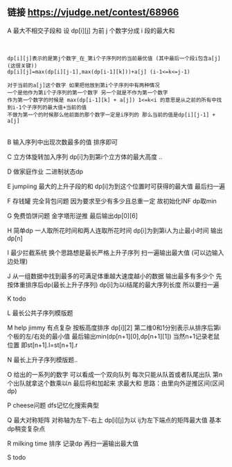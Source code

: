 ## 链接 https://vjudge.net/contest/68966

A 最大不相交子段和  设 dp[i][j] 为前 j 个数字分成 i 段的最大和
    
    
    
    dp[i][j]表示的是第j个数字_在_第i个子序列时的当前最优值 (其中最后一个段i包含a[j] (这很关键))
    dp[i][j]=max(dp[i][j-1],max(dp[i-1][k]))+a[j] (i-1<=k<=j-1)
    
    对于当前的a[j]这个数字 如果把他放到第i个子序列中有两种情况 
    一个是他作为第i个子序列的第一个数字 另一个就是不作为第一个数字
    作为第一个数字的时候是 max(dp[i-1][k] + a[j]) 1<=k<i 的意思是从之前的所有中找到i-1个子序列的最大值+当前的值
    不做为第一个的时候那么他前面的那个数字一定是i序列的 那么当前的值是dp[i][j-1] + a[j]
    

<br>
B 输入序列中出现次数最多的值 排序即可
<br>

C 立方体旋转加入序列 dp[i]为到第i个立方体的最大高度 ..
<br>

D 做家庭作业 二进制状态dp 
<br>

E jumpiing 最大的上升子段的和 dp[i]为到这个位置时可获得的最大值 最后扫一遍
<br>

F 存钱罐 完全背包问题 因为要求至少有多少且总重一定 故初始化INF dp取min
<br>

G 免费馅饼问题 金字塔形逆推  最后输出dp[0][6]
<br>

H 简单dp 一人取所花时间和两人连取所花时间 dp[i]为到第i人为止最小时间 输出dp[n]
<br>

I 最少拦截系统 换个思路想是最长严格上升子序列 扫一遍输出最大值 (可以边输入边处理)
<br>

J 从一组数据中找到最多的可满足体重越大速度越小的数据 输出最多有多少个 先按体重排序后dp(最长上升子序列)  dp[i]为以i结尾的最大序列长度 所以要扫一遍
<br>

K todo
<br>

L 最长公共子序列模版题
<br>

M help jimmy 有点复杂 按板高度排序 dp[i][2] 第二维0和1分别表示从排序后第i个板的左/右处的最小值 
最后输出min(dp[n+1][0],dp[n+1][1]) 当然n+1记录老鼠位置 即st[n+1].l=st[n+1].r
<br>

N 最长上升子序列模版题..
<br>

O 给出的一系列的数字 可以看成一个双向队列 每次只能从队首或者队尾出队 第n个出队就拿这个数乘以n 
最后将和加起来 求最大和  思路：由里向外逆推区间(区间dp) 
<br>

P cheese问题 dfs记忆化搜索典型
<br>

Q 最大对称矩阵 对称轴为左下-右上 dp[i][j]为以 ij为左下端点的矩阵最大值 基本dp稍变复杂点
<br>

R milking time 排序 记录dp 再扫一遍输出最大值 
<br>

S todo
<br><br>
